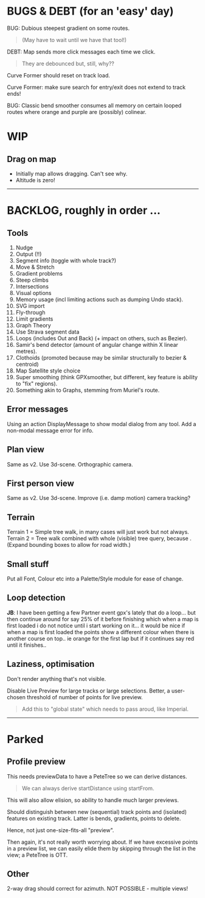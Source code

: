 
# BUGS & DEBT (for an 'easy' day)

BUG: Dubious steepest gradient on some routes. 
> (May have to wait until we have that tool!)

DEBT: Map sends more click messages each time we click. 
> They are debounced but, still, why??

Curve Former should reset on track load.

Curve Former: make sure search for entry/exit does not extend to track ends!

BUG: Classic bend smoother consumes all memory on certain looped routes where
orange and purple are (possibly) colinear.

# WIP

## Drag on map

* Initially map allows dragging. Can't see why.
* Altitude is zero!

---

# BACKLOG, roughly in order ...

## Tools

1. Nudge 
2. Output (!!)
3. Segment info (toggle with whole track?)
4. Move & Stretch 
5. Gradient problems
6. Steep climbs
7. Intersections
8. Visual options
9. Memory usage (incl limiting actions such as dumping Undo stack).
10. SVG import
11. Fly-through
12. Limit gradients 
13. Graph Theory
14. Use Strava segment data
15. Loops (includes Out and Back) (+ impact on others, such as Bezier).
16. Samir's bend detector (amount of angular change within X linear metres).
17. Clothoids (promoted because may be similar structurally to bezier & centroid)
18. Map Satellite style choice
19. Super smoothing  (think GPXsmoother, but different, key feature is ability to "fix" regions).
20. Something akin to Graphs, stemming from Muriel's route.

## Error messages

Using an action DisplayMessage to show modal dialog from any tool. 
Add a non-modal message error for info.

## Plan view

Same as v2. Use 3d-scene. Orthographic camera.

## First person view

Same as v2. Use 3d-scene. Improve (i.e. damp motion) camera tracking?

## Terrain

Terrain 1 = Simple tree walk, in many cases will just work but not always.
Terrain 2 = Tree walk combined with whole (visible) tree query, because <track loops>.
(Expand bounding boxes to allow for road width.)

## Small stuff

Put all Font, Colour etc into a Palette/Style module for ease of change.

## Loop detection

**JB**: I have been getting a few Partner event gpx's lately that do a loop... but then continue around for say 25% of it before finishing which when a map is first loaded i do not notice until i start working on it... it would be nice if when a map is first loaded the points show a different colour when there is another course on top.. ie orange for the first lap but if it continues say red until it finishes..

## Laziness, optimisation

Don't render anything that's not visible.

Disable Live Preview for large tracks or large selections.
Better, a user-chosen threshold of number of points for live preview.
> Add this to "global state" which needs to pass aroud, like Imperial.

---

# Parked

## Profile preview

This needs previewData to have a PeteTree so we can derive distances.
> We can always derive startDistance using startFrom.

This will also allow elision, so ability to handle much larger previews.

Should distinguish between new (sequential) track points and (isolated) features
on existing track. Latter is bends, gradients, points to delete.

Hence, not just one-size-fits-all "preview".

Then again, it's not really worth worrying about. If we have excessive points
in a preview list, we can easily elide them by skipping through the list in the
view; a PeteTree is OTT.

## Other 

2-way drag should correct for azimuth. NOT POSSIBLE - multiple views!

